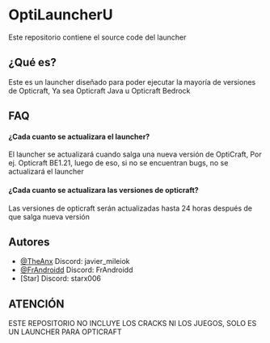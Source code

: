 
# OptiLauncherU

Este repositorio contiene el source code del launcher 




## ¿Qué es?
Este es un launcher diseñado para poder ejecutar la mayoría de versiones de Opticraft, Ya sea Opticraft Java u Opticraft Bedrock

## FAQ

#### ¿Cada cuanto se actualizara el launcher?

El launcher se actualizará cuando salga una nueva versión de OptiCraft, Por ej. Opticraft BE1.21, luego de eso, si no se encuentran bugs, no se actualizará el launcher

#### ¿Cada cuanto se actualizara las versiones de opticraft?

Las versiones de opticraft serán actualizadas hasta 24 horas después de que salga nueva versión 


## Autores

- [@TheAnx](https://www.github.com/TheAnx) Discord: javier_mileiok
- [@FrAndroidd](https://github.com/FrAndroidd) Discord: FrAndroidd
- [Star] Discord: starx006



## ATENCIÓN
ESTE REPOSITORIO NO INCLUYE LOS CRACKS NI LOS JUEGOS, SOLO ES UN LAUNCHER PARA OPTICRAFT 
